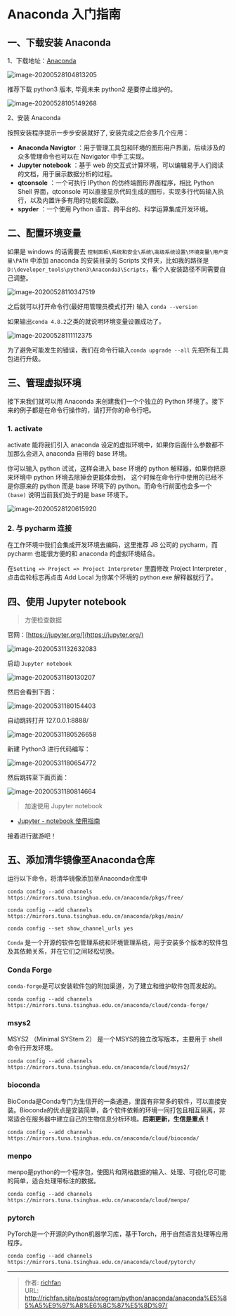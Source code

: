 # Anaconda 入门指南


## 一、下载安装 Anaconda

1、下载地址：[Anaconda](https://www.anaconda.com/products/individual)

![image-20200528104813205](https://gitee.com/wugenqiang/PictureBed/raw/master/NoteBook/20200528104836.png)

推荐下载 python3 版本, 毕竟未来 python2 是要停止维护的。

![image-20200528105149268](https://gitee.com/wugenqiang/PictureBed/raw/master/NoteBook/20200528105150.png)

2、安装 Anaconda

按照安装程序提示一步步安装就好了, 安装完成之后会多几个应用：

* **Anaconda Navigtor** ：用于管理工具包和环境的图形用户界面，后续涉及的众多管理命令也可以在 Navigator 中手工实现。
* **Jupyter notebook** ：基于 web 的交互式计算环境，可以编辑易于人们阅读的文档，用于展示数据分析的过程。
* **qtconsole** ：一个可执行 IPython 的仿终端图形界面程序，相比 Python Shell 界面，qtconsole 可以直接显示代码生成的图形，实现多行代码输入执行，以及内置许多有用的功能和函数。
* **spyder** ：一个使用 Python 语言、跨平台的、科学运算集成开发环境。

## 二、配置环境变量

如果是 windows 的话需要去 `控制面板\系统和安全\系统\高级系统设置\环境变量\用户变量\PATH` 中添加 anaconda 的安装目录的 Scripts 文件夹，比如我的路径是`D:\developer_tools\python3\Anaconda3\Scripts`，看个人安装路径不同需要自己调整。

![image-20200528110347519](https://gitee.com/wugenqiang/PictureBed/raw/master/NoteBook/20200528110349.png)

之后就可以打开命令行(最好用管理员模式打开) 输入 `conda --version`

如果输出`conda 4.8.2`之类的就说明环境变量设置成功了。

![image-20200528111112375](https://gitee.com/wugenqiang/PictureBed/raw/master/NoteBook/20200528111113.png)

为了避免可能发生的错误，我们在命令行输入`conda upgrade --all` 先把所有工具包进行升级。

## 三、管理虚拟环境

接下来我们就可以用 Anaconda 来创建我们一个个独立的 Python 环境了。接下来的例子都是在命令行操作的，请打开你的命令行吧。

### 1. activate

activate 能将我们引入 anaconda 设定的虚拟环境中，如果你后面什么参数都不加那么会进入 anaconda 自带的 base 环境。

你可以输入 python 试试，这样会进入 base 环境的 python 解释器，如果你把原来环境中 python 环境去除掉会更能体会到， 这个时候在命令行中使用的已经不是你原来的 python 而是 base 环境下的 python。而命令行前面也会多一个`(base)` 说明当前我们处于的是 base 环境下。

![image-20200528120615920](https://gitee.com/wugenqiang/PictureBed/raw/master/NoteBook/20200528120616.png)

### 2. 与 pycharm 连接

在工作环境中我们会集成开发环境去编码，这里推荐 JB 公司的 pycharm，而 pycharm 也能很方便的和 anaconda 的虚拟环境结合。

在`Setting => Project => Project Interpreter` 里面修改 Project Interpreter , 点击齿轮标志再点击 Add Local 为你某个环境的 python.exe 解释器就行了。

## 四、使用 Jupyter notebook

> 方便检查数据

官网：[https://jupyter.org/](https://jupyter.org/)

![image-20200531132632083](https://gitee.com/wugenqiang/PictureBed/raw/master/NoteBook/20200531132633.png)

启动 `Jupyter notebook`

![image-20200531180130207](https://gitee.com/wugenqiang/PictureBed/raw/master/NoteBook/20200531180131.png)

然后会看到下面：

![image-20200531180154403](https://gitee.com/wugenqiang/PictureBed/raw/master/NoteBook/20200531180155.png)

自动跳转打开 127.0.0.1:8888/

![image-20200531180526658](https://gitee.com/wugenqiang/PictureBed/raw/master/NoteBook/20200531180527.png)

新建 Python3 进行代码编写：

![image-20200531180654772](https://gitee.com/wugenqiang/PictureBed/raw/master/NoteBook/20200531180656.png)

然后跳转至下面页面：

![image-20200531180814664](https://gitee.com/wugenqiang/PictureBed/raw/master/NoteBook/20200531180816.png)

> 加速使用 Jupyter notebook

* [Jupyter - notebook 使用指南](Python/Jupyter-notebook使用指南.md)

接着进行遨游吧！



## 五、添加清华镜像至Anaconda仓库

运行以下命令，将清华镜像添加至Anaconda仓库中

```shell
conda config --add channels https://mirrors.tuna.tsinghua.edu.cn/anaconda/pkgs/free/

conda config --add channels https://mirrors.tuna.tsinghua.edu.cn/anaconda/pkgs/main/

conda config --set show_channel_urls yes
```

`Conda` 是一个开源的软件包管理系统和环境管理系统，用于安装多个版本的软件包及其依赖关系，并在它们之间轻松切换。

### Conda Forge

`conda-forge`是可以安装软件包的附加渠道，为了建立和维护软件包而发起的。

```shell
conda config --add channels https://mirrors.tuna.tsinghua.edu.cn/anaconda/cloud/conda-forge/
```

### msys2

MSYS2 （Minimal SYStem 2） 是一个MSYS的独立改写版本，主要用于 shell 命令行开发环境。

```shell
conda config --add channels https://mirrors.tuna.tsinghua.edu.cn/anaconda/cloud/msys2/
```

### bioconda

BioConda是Conda专门为生信开的一条通道，里面有非常多的软件，可以直接安装。Bioconda的优点是安装简单，各个软件依赖的环境一同打包且相互隔离，非常适合在服务器中建立自己的生物信息分析环境。**后期更新，生信是重点！**

```shell
conda config --add channels https://mirrors.tuna.tsinghua.edu.cn/anaconda/cloud/bioconda/
```

### menpo

menpo是python的一个程序包，使图片和网格数据的输入、处理、可视化尽可能的简单，适合处理带标注的数据。

```shell
conda config --add channels https://mirrors.tuna.tsinghua.edu.cn/anaconda/cloud/menpo/
```

### pytorch

PyTorch是一个开源的Python机器学习库，基于Torch，用于自然语言处理等应用程序。

```shell
conda config --add channels https://mirrors.tuna.tsinghua.edu.cn/anaconda/cloud/pytorch/
```



---

> 作者: [richfan](https://richfan.site/)  
> URL: http://richfan.site/posts/program/python/anaconda/anaconda%E5%85%A5%E9%97%A8%E6%8C%87%E5%8D%97/  

